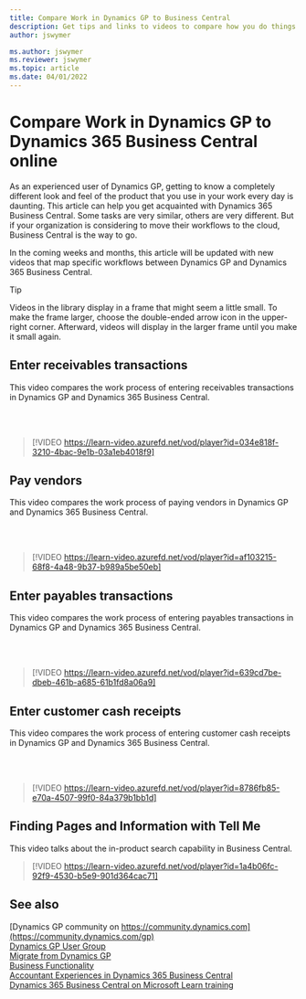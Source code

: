 ```yaml
---
title: Compare Work in Dynamics GP to Business Central
description: Get tips and links to videos to compare how you do things in Dynamics GP to how things work in Dynamics 365 Business Central.
author: jswymer

ms.author: jswymer
ms.reviewer: jswymer
ms.topic: article
ms.date: 04/01/2022
---
```


# Compare Work in Dynamics GP to Dynamics 365 Business Central online

As an experienced user of Dynamics GP, getting to know a completely different look and feel of the product that you use in your work every day is daunting. This article can help you get acquainted with Dynamics 365 Business Central. Some tasks are very similar, others are very different. But if your organization is considering to move their workflows to the cloud, Business Central is the way to go.  

In the coming weeks and months, this article will be updated with new videos that map specific workflows between Dynamics GP and Dynamics 365 Business Central.  

> [!Tip]  
> Videos in the library display in a frame that might seem a little small. To make the frame larger, choose the double-ended arrow icon in the upper-right corner. Afterward, videos will display in the larger frame until you make it small again.

## Enter receivables transactions

This video compares the work process of entering receivables transactions in Dynamics GP and Dynamics 365 Business Central.

<br><br>  

> [!VIDEO https://learn-video.azurefd.net/vod/player?id=034e818f-3210-4bac-9e1b-03a1eb4018f9]

## Pay vendors

This video compares the work process of paying vendors in Dynamics GP and Dynamics 365 Business Central.

<br><br>  

> [!VIDEO https://learn-video.azurefd.net/vod/player?id=af103215-68f8-4a48-9b37-b989a5be50eb]

## Enter payables transactions

This video compares the work process of entering payables transactions in Dynamics GP and Dynamics 365 Business Central.

<br><br>  

> [!VIDEO https://learn-video.azurefd.net/vod/player?id=639cd7be-dbeb-461b-a685-61b1fd8a06a9]

## Enter customer cash receipts

This video compares the work process of entering customer cash receipts in Dynamics GP and Dynamics 365 Business Central.

<br><br>  

> [!VIDEO https://learn-video.azurefd.net/vod/player?id=8786fb85-e70a-4507-99f0-84a379b1bb1d]

## Finding Pages and Information with Tell Me  

This video talks about the in-product search capability in Business Central.

> [!VIDEO https://learn-video.azurefd.net/vod/player?id=1a4b06fc-92f9-4530-b5e9-901d364cac71]

## See also

[Dynamics GP community on https://community.dynamics.com](https://community.dynamics.com/gp)  
[Dynamics GP User Group](https://www.gpug.com/home)  
[Migrate from Dynamics GP](/dynamics365/business-central/dev-itpro/administration/migrate-dynamics-gp)  
[Business Functionality](/dynamics365/business-central/across-business-functionality)  
[Accountant Experiences in Dynamics 365 Business Central](/dynamics365/business-central/finance-accounting)  
[Dynamics 365 Business Central on Microsoft Learn training](/training/dynamics365/business-central)  
